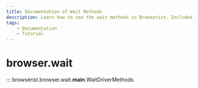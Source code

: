 ```yaml
---
title: Documentation of Wait Methods
description: Learn how to use the wait methods in Browserist. Includes code examples for beginners and advanced users for web scraping and browser automation.
tags:
    - Documentation
    - Tutorial
---
```


# browser.wait

::: browserist.browser.wait.__main__.WaitDriverMethods
